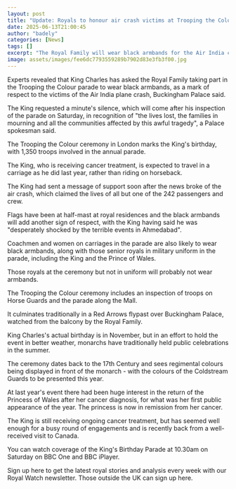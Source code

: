 ```yaml
---
layout: post
title: "Update: Royals to honour air crash victims at Trooping the Colour"
date: 2025-06-13T21:00:45
author: "badely"
categories: [News]
tags: []
excerpt: "The Royal Family will wear black armbands for the Air India crash at this year's Trooping the Colour."
image: assets/images/fee6dc7793559289b7902d83e3fb3f00.jpg
---
```


Experts revealed that King Charles has asked the Royal Family taking part in the Trooping the Colour parade to wear black armbands, as a mark of respect to the victims of the Air India plane crash, Buckingham Palace said.

The King requested a minute's silence, which will come after his inspection of the parade on Saturday, in recognition of "the lives lost, the families in mourning and all the communities affected by this awful tragedy", a Palace spokesman said.

The Trooping the Colour ceremony in London marks the King's birthday, with 1,350 troops involved in the annual parade.

The King, who is receiving cancer treatment, is expected to travel in a carriage as he did last year, rather than riding on horseback.

The King had sent a message of support soon after the news broke of the air crash, which claimed the lives of all but one of the 242 passengers and crew.

Flags have been at half-mast at royal residences and the black armbands will add another sign of respect, with the King having said he was "desperately shocked by the terrible events in Ahmedabad".

Coachmen and women on carriages in the parade are also likely to wear black armbands, along with those senior royals in military uniform in the parade, including the King and the Prince of Wales.

Those royals at the ceremony but not in uniform will probably not wear armbands.

The Trooping the Colour ceremony includes an inspection of troops on Horse Guards and the parade along the Mall. 

It culminates traditionally in a Red Arrows flypast over Buckingham Palace, watched from the balcony by the Royal Family.

King Charles's actual birthday is in November, but in an effort to hold the event in better weather,  monarchs have traditionally held public celebrations in the summer.

The ceremony dates back to the 17th Century and sees regimental colours being displayed in front of the monarch - with the colours of the Coldstream Guards to be presented this year.

At last year's event there had been huge interest in the return of the Princess of Wales after her cancer diagnosis, for what was her first public appearance of the year. The princess is now in remission from her cancer.

The King is still receiving ongoing cancer treatment, but has seemed well enough for a busy round of engagements and is recently back from a well-received visit to Canada.

You can watch coverage of the King's Birthday Parade at 10.30am on Saturday on BBC One and BBC iPlayer.

Sign up here to get the latest royal stories and analysis every week with our Royal Watch newsletter. Those outside the UK can sign up here.

